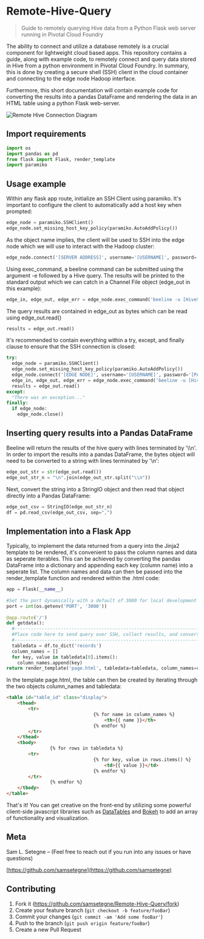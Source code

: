 # Remote-Hive-Query
> Guide to remotely querying Hive data from a Python Flask web server running in Pivotal Cloud Foundry
 
The ability to connect and utilize a database remotely is a crucial component for lightweight cloud based apps. This repository contains a guide, along with example code, to remotely connect and query data stored in Hive from a python environment in Pivotal Cloud Foundry. In summary, this is done by creating a secure shell (SSH) client in the cloud container and connecting to the edge node Hadoop interface.
 
Furthermore, this short documentation will contain example code for converting the results into a pandas DataFrame and rendering the data in an HTML table using a python Flask web-server.
 
 
![Remote Hive Connection Diagram]()
 
## Import requirements
 
```py
import os
import pandas as pd
from flask import Flask, render_template
import paramiko
```
 
## Usage example
 
Within any flask app route, initialize an SSH Client using paramiko. It's important to configure the client to automatically add a host key when prompted:
 
```py
edge_node = paramiko.SSHClient()
edge_node.set_missing_host_key_policy(paramiko.AutoAddPolicy())
```
 
As the object name implies, the client will be used to SSH into the edge node which we will use to interact with the Hadoop cluster:
 
```py
edge_node.connect('[SERVER ADDRESS]', username='[USERNAME]', password='[PASSWORD]')
```
 
Using exec_command, a beeline command can be submitted using the argument -e followed by a Hive query. The results will be printed to the standard output which we can catch in a Channel File object (edge_out in this example):
 
```py
edge_in, edge_out, edge_err = edge_node.exec_command('beeline -u [HiveServer2 ADDRESS] --silent=true --outputformat=[FORMAT] -e "[QUERY]"')
```
 
The query results are contained in edge_out as bytes which can be read using edge_out.read()
 
```py
results = edge_out.read()
```
 
It's recommended to contain everything within a try, except, and finally clause to ensure that the SSH connection is closed:
 
```py
try:
  edge_node = paramiko.SSHClient()
  edge_node.set_missing_host_key_policy(paramiko.AutoAddPolicy())
  edge_node.connect('[EDGE NODE]', username='[USERNAME]', password='[PASSWORD]')
  edge_in, edge_out, edge_err = edge_node.exec_command('beeline -u [HiveServer2 ADDRESS] --silent=true --outputformat=[FORMAT] -e "[QUERY]"')
  results = edge_out.read()
except:
  "There was an exception..."
finally:
  if edge_node:
    edge_node.close()
```
 
## Inserting query results into a Pandas DataFrame
 
Beeline will return the results of the hive query with lines terminated by '\\\n'. In order to import the results into a pandas DataFrame, the bytes object will need to be converted to a string with lines terminated by '\n':
 
```py
edge_out_str = str(edge_out.read())
edge_out_str_n = "\n".join(edge_out_str.split("\\n"))
```
 
Next, convert the string into a StringIO object and then read that object directly into a Pandas DataFrame:
 
```py
edge_out_csv = StringIO(edge_out_str_n)
df = pd.read_csv(edge_out_csv, sep=",")
```
 
## Implementation into a Flask App
 
Typically, to implement the data returned from a query into the Jinja2 template to be rendered, it's convenient to pass the column names and data as seperate iterables. This can be achieved by converting the pandas DataFrame into a dictionary and appending each key (column name) into a seperate list. The column names and data can then be passed into the render_template function and rendered within the .html code:
 
```py
app = Flask(__name__)
 
#Set the port dynamically with a default of 3000 for local development
port = int(os.getenv('PORT', '3000'))
 
@app.route('/')
def getdata():
  #-----------------------------------------------------------------------------------------------
  #Place code here to send query over SSH, collect results, and convert into a pandas DataFrame df
  #-----------------------------------------------------------------------------------------------
  tabledata = df.to_dict('records')
  column_names = []
  for key, value in tabledata[0].items():
    column_names.append(key)
return render_template('page.html', tabledata=tabledata, column_names=column_names)
```
 
In the template page.html, the table can then be created by iterating through the two objects column_names and tabledata:
 
```html
<table id="table_id" class="display">
    <thead>
        <tr>
                                {% for name in column_names %}
                                    <th>{{ name }}</th>
                                {% endfor %}
        </tr>
    </thead>
    <tbody>
                {% for rows in tabledata %}
        <tr>
                                {% for key, value in rows.items() %}
                                    <td>{{ value }}</td>
                                {% endfor %}
        </tr>
                {% endfor %}
    </tbody>
</table>
```
 
That's it! You can get creative on the front-end by utilizing some powerful client-side javascript libraries such as [DataTables](https://datatables.net/) and [Bokeh](https://bokeh.pydata.org/en/latest/docs/dev_guide/bokehjs.html) to add an array of functionality and visualization.
 
## Meta
 
Sam L. Setegne – (Feel free to reach out if you run into any issues or have questions)
 
[https://github.com/samsetegne](https://github.com/samsetegne)
 
## Contributing
 
1. Fork it (<https://github.com/samsetegne/Remote-Hive-Query/fork>)
2. Create your feature branch (`git checkout -b feature/fooBar`)
3. Commit your changes (`git commit -am 'Add some fooBar'`)
4. Push to the branch (`git push origin feature/fooBar`)
5. Create a new Pull Request
